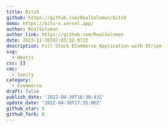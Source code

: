 ```yaml
---
title: BitsX
github: https://github.com/RealSolomon/bitsX
demo: https://bits-x.vercel.app/
author: RealSolomon
author_link: https://github.com/RealSolomon
date: 2023-11-30T07:03:52.072Z
description: Full Stack ECommerce Application with Stripe
ssg:
  - Nextjs
css: []
cms:
  - Sanity
category:
  - Ecommerce
draft: false
publish_date: '2022-04-30T16:38:43Z'
update_date: '2022-04-30T17:35:06Z'
github_star: 0
github_fork: 0
---
```

